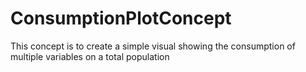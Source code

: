 # ConsumptionPlotConcept
This concept is to create a simple visual showing the consumption of multiple variables on a total population
